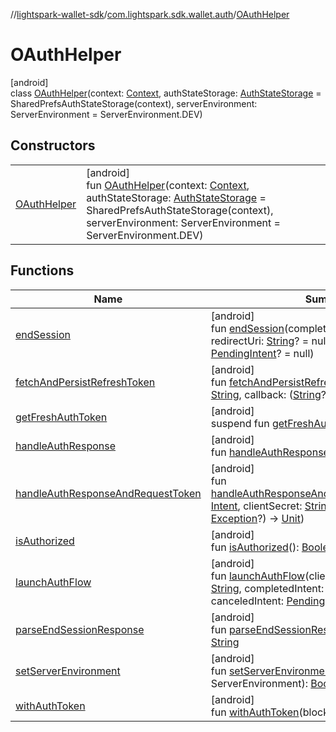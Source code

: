 //[lightspark-wallet-sdk](../../../index.md)/[com.lightspark.sdk.wallet.auth](../index.md)/[OAuthHelper](index.md)

# OAuthHelper

[android]\
class [OAuthHelper](index.md)(context: [Context](https://developer.android.com/reference/kotlin/android/content/Context.html), authStateStorage: [AuthStateStorage](../-auth-state-storage/index.md) = SharedPrefsAuthStateStorage(context), serverEnvironment: ServerEnvironment = ServerEnvironment.DEV)

## Constructors

| | |
|---|---|
| [OAuthHelper](-o-auth-helper.md) | [android]<br>fun [OAuthHelper](-o-auth-helper.md)(context: [Context](https://developer.android.com/reference/kotlin/android/content/Context.html), authStateStorage: [AuthStateStorage](../-auth-state-storage/index.md) = SharedPrefsAuthStateStorage(context), serverEnvironment: ServerEnvironment = ServerEnvironment.DEV) |

## Functions

| Name | Summary |
|---|---|
| [endSession](end-session.md) | [android]<br>fun [endSession](end-session.md)(completedIntent: [PendingIntent](https://developer.android.com/reference/kotlin/android/app/PendingIntent.html), redirectUri: [String](https://kotlinlang.org/api/latest/jvm/stdlib/kotlin/-string/index.html)? = null, canceledIntent: [PendingIntent](https://developer.android.com/reference/kotlin/android/app/PendingIntent.html)? = null) |
| [fetchAndPersistRefreshToken](fetch-and-persist-refresh-token.md) | [android]<br>fun [fetchAndPersistRefreshToken](fetch-and-persist-refresh-token.md)(clientSecret: [String](https://kotlinlang.org/api/latest/jvm/stdlib/kotlin/-string/index.html), callback: ([String](https://kotlinlang.org/api/latest/jvm/stdlib/kotlin/-string/index.html)?, [Exception](https://kotlinlang.org/api/latest/jvm/stdlib/kotlin/-exception/index.html)?) -&gt; [Unit](https://kotlinlang.org/api/latest/jvm/stdlib/kotlin/-unit/index.html)) |
| [getFreshAuthToken](get-fresh-auth-token.md) | [android]<br>suspend fun [getFreshAuthToken](get-fresh-auth-token.md)(): [String](https://kotlinlang.org/api/latest/jvm/stdlib/kotlin/-string/index.html) |
| [handleAuthResponse](handle-auth-response.md) | [android]<br>fun [handleAuthResponse](handle-auth-response.md)(intent: [Intent](https://developer.android.com/reference/kotlin/android/content/Intent.html)) |
| [handleAuthResponseAndRequestToken](handle-auth-response-and-request-token.md) | [android]<br>fun [handleAuthResponseAndRequestToken](handle-auth-response-and-request-token.md)(response: [Intent](https://developer.android.com/reference/kotlin/android/content/Intent.html), clientSecret: [String](https://kotlinlang.org/api/latest/jvm/stdlib/kotlin/-string/index.html), callback: ([String](https://kotlinlang.org/api/latest/jvm/stdlib/kotlin/-string/index.html)?, [Exception](https://kotlinlang.org/api/latest/jvm/stdlib/kotlin/-exception/index.html)?) -&gt; [Unit](https://kotlinlang.org/api/latest/jvm/stdlib/kotlin/-unit/index.html)) |
| [isAuthorized](is-authorized.md) | [android]<br>fun [isAuthorized](is-authorized.md)(): [Boolean](https://kotlinlang.org/api/latest/jvm/stdlib/kotlin/-boolean/index.html) |
| [launchAuthFlow](launch-auth-flow.md) | [android]<br>fun [launchAuthFlow](launch-auth-flow.md)(clientId: [String](https://kotlinlang.org/api/latest/jvm/stdlib/kotlin/-string/index.html), redirectUri: [String](https://kotlinlang.org/api/latest/jvm/stdlib/kotlin/-string/index.html), completedIntent: [PendingIntent](https://developer.android.com/reference/kotlin/android/app/PendingIntent.html), canceledIntent: [PendingIntent](https://developer.android.com/reference/kotlin/android/app/PendingIntent.html)? = null) |
| [parseEndSessionResponse](parse-end-session-response.md) | [android]<br>fun [parseEndSessionResponse](parse-end-session-response.md)(intent: [Intent](https://developer.android.com/reference/kotlin/android/content/Intent.html)): [String](https://kotlinlang.org/api/latest/jvm/stdlib/kotlin/-string/index.html) |
| [setServerEnvironment](set-server-environment.md) | [android]<br>fun [setServerEnvironment](set-server-environment.md)(environment: ServerEnvironment): [Boolean](https://kotlinlang.org/api/latest/jvm/stdlib/kotlin/-boolean/index.html) |
| [withAuthToken](with-auth-token.md) | [android]<br>fun [withAuthToken](with-auth-token.md)(block: ([String](https://kotlinlang.org/api/latest/jvm/stdlib/kotlin/-string/index.html), [String](https://kotlinlang.org/api/latest/jvm/stdlib/kotlin/-string/index.html)) -&gt; [Unit](https://kotlinlang.org/api/latest/jvm/stdlib/kotlin/-unit/index.html)) |
